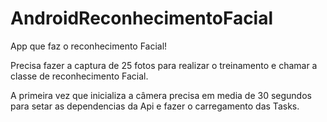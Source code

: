 # AndroidReconhecimentoFacial
 App que faz o reconhecimento Facial!

Precisa fazer a captura de 25 fotos para realizar o treinamento e chamar a classe de reconhecimento Facial.

A primeira vez que inicializa a câmera precisa em media de 30 segundos para setar as dependencias da Api
e fazer o carregamento das Tasks.


